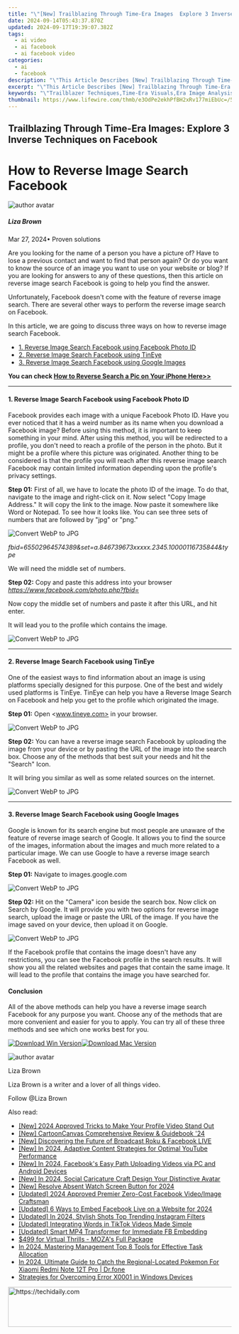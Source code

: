 ```yaml
---
title: "\"[New] Trailblazing Through Time-Era Images  Explore 3 Inverse Techniques on Facebook for 2024\""
date: 2024-09-14T05:43:37.870Z
updated: 2024-09-17T19:39:07.382Z
tags:
  - ai video
  - ai facebook
  - ai facebook video
categories:
  - ai
  - facebook
description: "\"This Article Describes [New] Trailblazing Through Time-Era Images: Explore 3 Inverse Techniques on Facebook for 2024\""
excerpt: "\"This Article Describes [New] Trailblazing Through Time-Era Images: Explore 3 Inverse Techniques on Facebook for 2024\""
keywords: "\"Trailblazer Techniques,Time-Era Visuals,Era Image Analysis,Inverse Tech Online,Photographic Reversal,Digital Image Processing,Historical Imagery Trends\""
thumbnail: https://www.lifewire.com/thmb/e3OdPe2ekhPfBH2xRv177miEbUc=/540x405/filters:no_upscale():max_bytes(150000):strip_icc()/turnofffindmyiphone-742865e7d4d64f158e9f290e09062826.jpg
---
```


## Trailblazing Through Time-Era Images: Explore 3 Inverse Techniques on Facebook

# How to Reverse Image Search Facebook

![author avatar](https://lh5.googleusercontent.com/-AIMmjowaFs4/AAAAAAAAAAI/AAAAAAAAABc/Y5UmwDaI7HU/s250-c-k/photo.jpg)

##### Liza Brown

 Mar 27, 2024• Proven solutions

Are you looking for the name of a person you have a picture of? Have to lose a previous contact and want to find that person again? Or do you want to know the source of an image you want to use on your website or blog? If you are looking for answers to any of these questions, then this article on reverse image search Facebook is going to help you find the answer.

Unfortunately, Facebook doesn't come with the feature of reverse image search. There are several other ways to perform the reverse image search on Facebook.

In this article, we are going to discuss three ways on how to reverse image search Facebook.

* [1\. Reverse Image Search Facebook using Facebook Photo ID](#way1)
* [2\. Reverse Image Search Facebook using TinEye](#way2)
* [3\. Reverse Image Search Facebook using Google Images](#way3)

 **You can check [How to Reverse Search a Pic on Your iPhone Here>>](https://tools.techidaily.com/wondershare/filmora/download/)**

---

#### 1\. Reverse Image Search Facebook using Facebook Photo ID

Facebook provides each image with a unique Facebook Photo ID. Have you ever noticed that it has a weird number as its name when you download a Facebook image? Before using this method, it is important to keep something in your mind. After using this method, you will be redirected to a profile, you don't need to reach a profile of the person in the photo. But it might be a profile where this picture was originated. Another thing to be considered is that the profile you will reach after this reverse image search Facebook may contain limited information depending upon the profile's privacy settings.

**Step 01:** First of all, we have to locate the photo ID of the image. To do that, navigate to the image and right-click on it. Now select "Copy Image Address." It will copy the link to the image. Now paste it somewhere like Word or Notepad. To see how it looks like. You can see three sets of numbers that are followed by "jpg" or "png."

![ Convert WebP to JPG](https://images.wondershare.com/filmora/article-images/reverse-image-search-using-photo-id-step1.png)

_fbid=65502964574389&set=a.846739673xxxxx.2345.10000116735844&type_

We will need the middle set of numbers.

**Step 02:** Copy and paste this address into your browser _<https://www.facebook.com/photo.php?fbid=>_

Now copy the middle set of numbers and paste it after this URL, and hit enter.

It will lead you to the profile which contains the image.

![ Convert WebP to JPG](https://images.wondershare.com/filmora/article-images/reverse-image-search-using-photo-id-step2.png)

 ---

#### 2\. Reverse Image Search Facebook using TinEye

One of the easiest ways to find information about an image is using platforms specially designed for this purpose. One of the best and widely used platforms is TinEye. TinEye can help you have a Reverse Image Search on Facebook and help you get to the profile which originated the image.

**Step 01:** Open <www.tineye.com> in your browser.

![ Convert WebP to JPG](https://images.wondershare.com/filmora/article-images/reverse-image-search-tineye-poster.png)

**Step 02:** You can have a reverse image search Facebook by uploading the image from your device or by pasting the URL of the image into the search box. Choose any of the methods that best suit your needs and hit the "Search" Icon.

It will bring you similar as well as some related sources on the internet.

![ Convert WebP to JPG](https://images.wondershare.com/filmora/article-images/reverse-image-search-tineye-poster-step2.png)

 ---

#### 3\. Reverse Image Search Facebook using Google Images

Google is known for its search engine but most people are unaware of the feature of reverse image search of Google. It allows you to find the source of the images, information about the images and much more related to a particular image. We can use Google to have a reverse image search Facebook as well.

**Step 01:** Navigate to images.google.com

![ Convert WebP to JPG](https://images.wondershare.com/filmora/article-images/reverse-image-search-using-google-images-step1.png)

**Step 02:** Hit on the "Camera" icon beside the search box. Now click on Search by Google. It will provide you with two options for reverse image search, upload the image or paste the URL of the image. If you have the image saved on your device, then upload it on Google.

![ Convert WebP to JPG](https://images.wondershare.com/filmora/article-images/reverse-image-search-using-google-images-step2.png)

If the Facebook profile that contains the image doesn't have any restrictions, you can see the Facebook profile in the search results. It will show you all the related websites and pages that contain the same image. It will lead to the profile that contains the image you have searched for.

#### Conclusion

All of the above methods can help you have a reverse image search Facebook for any purpose you want. Choose any of the methods that are more convenient and easier for you to apply. You can try all of these three methods and see which one works best for you.

[![Download Win Version](https://images.wondershare.com/filmora/guide/download-btn-win.jpg)](https://tools.techidaily.com/wondershare/filmora/download/)[![Download Mac Version](https://images.wondershare.com/filmora/guide/download-btn-mac.jpg)](https://tools.techidaily.com/wondershare/filmora/download/)

![author avatar](https://lh5.googleusercontent.com/-AIMmjowaFs4/AAAAAAAAAAI/AAAAAAAAABc/Y5UmwDaI7HU/s250-c-k/photo.jpg)

Liza Brown

Liza Brown is a writer and a lover of all things video.

Follow @Liza Brown

<ins class="adsbygoogle"
      style="display:block"
      data-ad-client="ca-pub-7571918770474297"
      data-ad-slot="8358498916"
      data-ad-format="auto"
      data-full-width-responsive="true"></ins>

<span class="atpl-alsoreadstyle">Also read:</span>
<div><ul>
<li><a href="https://facebook-videos.techidaily.com/new-2024-approved-tricks-to-make-your-profile-video-stand-out/"><u>[New] 2024 Approved Tricks to Make Your Profile Video Stand Out</u></a></li>
<li><a href="https://fox-blue.techidaily.com/new-cartooncanvas-comprehensive-review-and-guidebook-24/"><u>[New] CartoonCanvas Comprehensive Review & Guidebook '24</u></a></li>
<li><a href="https://facebook-videos.techidaily.com/new-discovering-the-future-of-broadcast-roku-and-facebook-live/"><u>[New] Discovering the Future of Broadcast Roku & Facebook LIVE</u></a></li>
<li><a href="https://youtube-zero.techidaily.com/n-2024-adaptive-content-strategies-for-optimal-youtube-performance/"><u>[New] In 2024, Adaptive Content Strategies for Optimal YouTube Performance</u></a></li>
<li><a href="https://facebook-videos.techidaily.com/new-in-2024-facebooks-easy-path-uploading-videos-via-pc-and-android-devices/"><u>[New] In 2024, Facebook's Easy Path Uploading Videos via PC and Android Devices</u></a></li>
<li><a href="https://facebook-videos.techidaily.com/new-in-2024-social-caricature-craft-design-your-distinctive-avatar/"><u>[New] In 2024, Social Caricature Craft Design Your Distinctive Avatar</u></a></li>
<li><a href="https://facebook-video-recording.techidaily.com/new-resolve-absent-watch-screen-button-for-2024/"><u>[New] Resolve Absent Watch Screen Button for 2024</u></a></li>
<li><a href="https://facebook-video-content.techidaily.com/updated-2024-approved-premier-zero-cost-facebook-videoimage-craftsman/"><u>[Updated] 2024 Approved Premier Zero-Cost Facebook Video/Image Craftsman</u></a></li>
<li><a href="https://facebook-videos.techidaily.com/updated-6-ways-to-embed-facebook-live-on-a-website-for-2024/"><u>[Updated] 6 Ways to Embed Facebook Live on a Website for 2024</u></a></li>
<li><a href="https://instagram-videos.techidaily.com/updated-in-2024-stylish-shots-top-trending-instagram-filters/"><u>[Updated] In 2024, Stylish Shots Top Trending Instagram Filters</u></a></li>
<li><a href="https://tiktok-clips.techidaily.com/updated-integrating-words-in-tiktok-videos-made-simple/"><u>[Updated] Integrating Words in TikTok Videos Made Simple</u></a></li>
<li><a href="https://facebook-videos.techidaily.com/updated-smart-mp4-transformer-for-immediate-fb-embedding/"><u>[Updated] Smart MP4 Transformer for Immediate FB Embedding</u></a></li>
<li><a href="https://games-able.techidaily.com/499-for-virtual-thrills-mozas-full-package/"><u>$499 for Virtual Thrills - MOZA's Full Package</u></a></li>
<li><a href="https://facebook-videos.techidaily.com/in-2024-mastering-management-top-8-tools-for-effective-task-allocation/"><u>In 2024, Mastering Management Top 8 Tools for Effective Task Allocation</u></a></li>
<li><a href="https://change-location.techidaily.com/in-2024-ultimate-guide-to-catch-the-regional-located-pokemon-for-xiaomi-redmi-note-12t-pro-drfone-by-drfone-virtual-android/"><u>In 2024, Ultimate Guide to Catch the Regional-Located Pokemon For Xiaomi Redmi Note 12T Pro | Dr.fone</u></a></li>
<li><a href="https://win11.techidaily.com/strategies-for-overcoming-error-x0001-in-windows-devices/"><u>Strategies for Overcoming Error X0001 in Windows Devices</u></a></li>
</ul></div>

<!-- affiliate ads begin -->
<a href="https://appsumo.8odi.net/c/5597632/2111982/7443" target="_top" id="2111982">
  <img src="//a.impactradius-go.com/display-ad/7443-2111982" border="0" alt="https://techidaily.com" width="728" height="90"/>
</a>
<img height="0" width="0" src="https://appsumo.8odi.net/i/5597632/2111982/7443" style="position:absolute;visibility:hidden;" border="0" />
<!-- affiliate ads end -->


